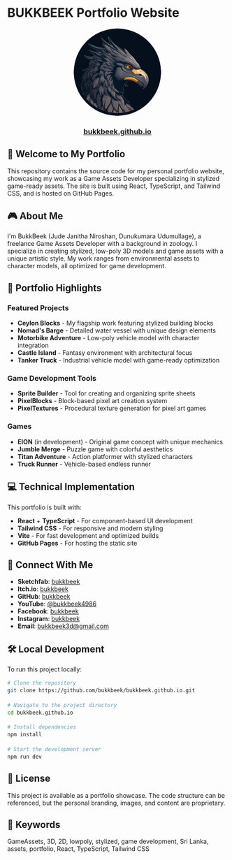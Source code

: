 # BUKKBEEK Portfolio Website

<div align="center">
  <img src="profile_picture.png" alt="BukkBeek Profile" width="200" style="border-radius: 50%;" />
  <h3><a href="https://bukkbeek.github.io">bukkbeek.github.io</a></h3>
</div>

## 👋 Welcome to My Portfolio

This repository contains the source code for my personal portfolio website, showcasing my work as a Game Assets Developer specializing in stylized game-ready assets. The site is built using React, TypeScript, and Tailwind CSS, and is hosted on GitHub Pages.

## 🎮 About Me

I'm BukkBeek (Jude Janitha Niroshan, Dunukumara Udumullage), a freelance Game Assets Developer with a background in zoology. I specialize in creating stylized, low-poly 3D models and game assets with a unique artistic style. My work ranges from environmental assets to character models, all optimized for game development.

## 🚀 Portfolio Highlights

### Featured Projects
- **Ceylon Blocks** - My flagship work featuring stylized building blocks
- **Nomad's Barge** - Detailed water vessel with unique design elements
- **Motorbike Adventure** - Low-poly vehicle model with character integration
- **Castle Island** - Fantasy environment with architectural focus
- **Tanker Truck** - Industrial vehicle model with game-ready optimization

### Game Development Tools
- **Sprite Builder** - Tool for creating and organizing sprite sheets
- **PixelBlocks** - Block-based pixel art creation system
- **PixelTextures** - Procedural texture generation for pixel art games

### Games
- **EION** (in development) - Original game concept with unique mechanics
- **Jumble Merge** - Puzzle game with colorful aesthetics
- **Titan Adventure** - Action platformer with stylized characters
- **Truck Runner** - Vehicle-based endless runner

## 💻 Technical Implementation

This portfolio is built with:
- **React** + **TypeScript** - For component-based UI development
- **Tailwind CSS** - For responsive and modern styling
- **Vite** - For fast development and optimized builds
- **GitHub Pages** - For hosting the static site

## 🔗 Connect With Me

- **Sketchfab**: [bukkbeek](https://sketchfab.com/bukkbeek)
- **Itch.io**: [bukkbeek](https://bukkbeek.itch.io/)
- **GitHub**: [bukkbeek](https://github.com/bukkbeek)
- **YouTube**: [@bukkbeek4986](https://www.youtube.com/@bukkbeek4986)
- **Facebook**: [bukkbeek](https://www.facebook.com/bukkbeek/)
- **Instagram**: [bukkbeek](https://www.instagram.com/bukkbeek/)
- **Email**: bukkbeek3d@gmail.com

## 🛠️ Local Development

To run this project locally:

```bash
# Clone the repository
git clone https://github.com/bukkbeek/bukkbeek.github.io.git

# Navigate to the project directory
cd bukkbeek.github.io

# Install dependencies
npm install

# Start the development server
npm run dev
```

## 📝 License

This project is available as a portfolio showcase. The code structure can be referenced, but the personal branding, images, and content are proprietary.

## 🔑 Keywords

GameAssets, 3D, 2D, lowpoly, stylized, game development, Sri Lanka, assets, portfolio, React, TypeScript, Tailwind CSS
